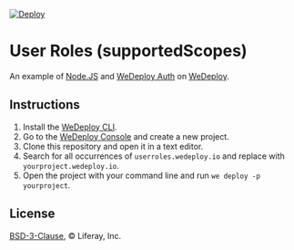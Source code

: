 [![Deploy](https://cdn.wedeploy.com/images/deploy.svg)](https://console.wedeploy.com/deploy?repo=https://github.com/wedeploy-examples/user-roles-example)

# User Roles (supportedScopes)

An example of [Node.JS](https://nodejs.org/) and [WeDeploy Auth](https://wedeploy.com/docs/auth) on [WeDeploy](https://wedeploy.com).

## Instructions

1. Install the [WeDeploy CLI](https://wedeploy.com/docs/intro/using-the-command-line/).
2. Go to the [WeDeploy Console](https://console.wedeploy.com) and create a new project.
3. Clone this repository and open it in a text editor.
4. Search for all occurrences of `userroles.wedeploy.io` and replace with `yourproject.wedeploy.io`.
5. Open the project with your command line and run `we deploy -p yourproject`.

## License

[BSD-3-Clause](./LICENSE.md), © Liferay, Inc.
